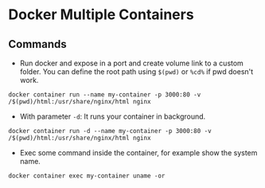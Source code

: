 # Docker Multiple Containers

## Commands

- Run docker and expose in a port and create volume link to a custom folder.
You can define the root path using `$(pwd)` or `%cd%` if pwd doesn't work.
```prompt
docker container run --name my-container -p 3000:80 -v /$(pwd)/html:/usr/share/nginx/html nginx
```

- With parameter `-d`: It runs your container in background.
```prompt
docker container run -d --name my-container -p 3000:80 -v /$(pwd)/html:/usr/share/nginx/html nginx
```

- Exec some command inside the container, for example show the system name.
```prompt
docker container exec my-container uname -or
```
